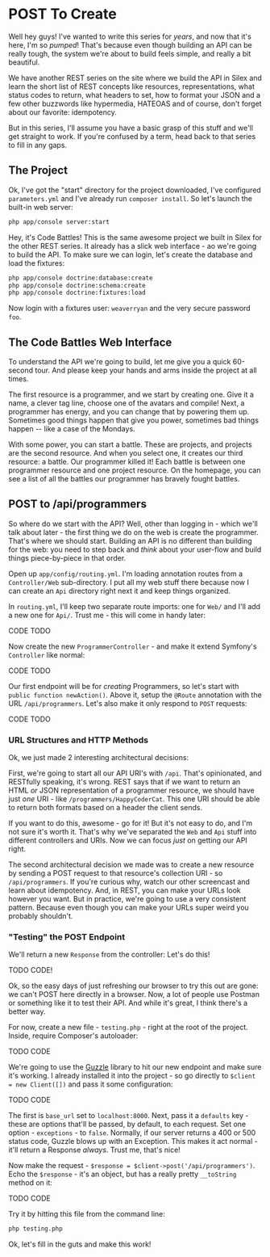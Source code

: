 # POST To Create

Well hey guys! I've wanted to write this series for *years*, and now that
it's here, I'm so *pumped*! That's because even though building an API can be
really tough, the system we're about to build feels simple, and really a bit
beautiful.

We have another REST series on the site where we build the API in Silex and
learn the short list of REST concepts like resources, representations,
what status codes to return, what headers to set, how to format your JSON
and a few other buzzwords like hypermedia, HATEOAS and of course, don't forget
about our favorite: idempotency.

But in this series, I'll assume you have a basic grasp of this stuff and
we'll get straight to work. If you're confused by a term, head back to
that series to fill in any gaps.

## The Project

Ok, I've got the "start" directory for the project downloaded, I've configured
`parameters.yml` and I've already run `composer install`. So let's launch
the built-in web server:

```bash
php app/console server:start
```

Hey, it's Code Battles! This is the same awesome project we built in Silex 
for the other REST series. It already has a slick web interface - ao we're 
going to build the API. To make sure we can login, let's create the database 
and load the fixtures:

```bash
php app/console doctrine:database:create
php app/console doctrine:schema:create
php app/console doctrine:fixtures:load
```

Now login with a fixtures user: `weaverryan` and the very secure password
`foo`.

## The Code Battles Web Interface

To understand the API we're going to build, let me give you a quick 60-second tour.
And please keep your hands and arms inside the project at all times.

The first resource is a programmer, and we start by creating one. Give it
a name, a clever tag line, choose one of the avatars and compile! Next, a
programmer has energy, and you can change that by powering them up. Sometimes
good things happen that give you power, sometimes bad things happen -- like a
case of the Mondays.

With some power, you can start a battle. These are projects, and projects
are the second resource. And when you select one, it creates our third resource:
a battle. Our programmer killed it! Each battle is between one programmer resource
and one project resource. On the homepage, you can see a list of all the battles our
programmer has bravely fought battles.

## POST to /api/programmers

So where do we start with the API? Well, other than logging in - which we'll
talk about later - the first thing we do on the web is create the programmer.
That's where we should start. Building an API is no different than building
for the web: you need to step back and *think* about your user-flow and build
things piece-by-piece in that order.

Open up `app/config/routing.yml`. I'm loading annotation routes from a `Controller/Web`
sub-directory. I put all my web stuff there because now I can create an `Api` directory
right next it and keep things organized.

In `routing.yml`, I'll keep two separate route imports: one for `Web/` and I'll
add a new one for `Api/`. Trust me - this will come in handy later:

CODE TODO

Now create the new `ProgrammerController` - and make it extend Symfony's
`Controller` like normal:

CODE TODO

Our first endpoint will be for *creating* Programmers, so let's start with
`public function newAction()`. Above it, setup the `@Route` annotation with
the URL `/api/programmers`. Let's also make it only respond to `POST` requests:

CODE TODO

### URL Structures and HTTP Methods

Ok, we just made 2 interesting architectural decisions:

First, we're going to start all our API URI's with `/api`. That's opinionated,
and RESTfully speaking, it's wrong. REST says that if we want to return an
HTML *or* JSON representation of a programmer resource, we should have just
*one* URI - like `/programmers/HappyCoderCat`. This one URI should be able
to return both formats based on a header the client sends.

If you want to do this, awesome - go for it! But it's not easy to do, and
I'm not sure it's worth it. That's why we've separated the `Web` and `Api`
stuff into different controllers and URIs. Now we can focus *just* on getting
our API right.

The second architectural decision we made was to create a new resource 
by sending a POST request to that resource's collection URI - so `/api/programmers`. 
If you're curious why, watch our other screencast and learn about idempotency. 
And, in REST, you can make your URLs look however you want. But in practice, we're going to
use a very consistent pattern. Because even though you can make your URLs
super weird you probably shouldn't.

### "Testing" the POST Endpoint

We'll return a new `Response` from the controller: Let's do this!

TODO CODE!

Ok, so the easy days of just refreshing our browser to try this out are gone:
we can't POST here directly in a browser. Now, a lot of people use Postman
or something like it to test their API. And while it's great, I think there's
a better way.

For now, create a new file - `testing.php` - right at the root of the project.
Inside, require Composer's autoloader:

TODO CODE

We're going to use the [Guzzle](http://guzzle.readthedocs.org) library to
hit our new endpoint and make sure it's working. I already installed it into
the project - so go directly to `$client = new Client([])` and pass it some
configuration:

TODO CODE

The first is `base_url` set to `localhost:8000`. Next, pass it a `defaults`
key - these are options that'll be passed, by default, to each request.
Set one option - `exceptions` - to `false`. Normally, if our server returns
a 400 or 500 status code, Guzzle blows up with an Exception. This makes it
act normal - it'll return a Response *always*. Trust me, that's nice!

Now make the request - `$response = $client->post('/api/programmers')`. Echo
the `$response` - it's an object, but has a really pretty `__toString` method
on it:

TODO CODE

Try it by hitting this file from the command line:

```bash
php testing.php
```

Ok, let's fill in the guts and make this work!
